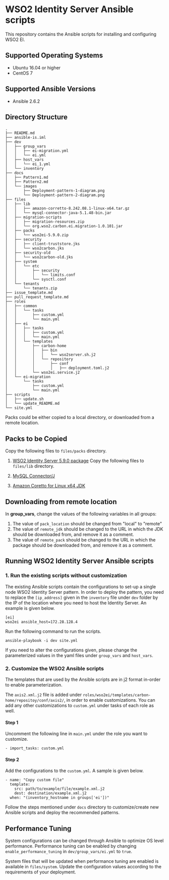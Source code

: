 # WSO2 Identity Server Ansible scripts

This repository contains the Ansible scripts for installing and configuring WSO2 EI.

## Supported Operating Systems

- Ubuntu 16.04 or higher
- CentOS 7

## Supported Ansible Versions

- Ansible 2.6.2

## Directory Structure
```
.
├── README.md
├── ansible-is.iml
├── dev
│   ├── group_vars
│   │   ├── ei-migration.yml
│   │   └── ei.yml
│   ├── host_vars
│   │   └── ei_1.yml
│   └── inventory
├── docs
│   ├── Pattern1.md
│   ├── Pattern2.md
│   └── images
│       ├── Deployment-pattern-1-diagram.png
│       └── Deployment-pattern-2-diagram.png
├── files
│   ├── lib
│   │   ├── amazon-corretto-8.242.08.1-linux-x64.tar.gz
│   │   └── mysql-connector-java-5.1.48-bin.jar
│   ├── migration-scripts
│   │   ├── migration-resources.zip
│   │   └── org.wso2.carbon.ei.migration-1.0.101.jar
│   ├── packs
│   │   └── wso2ei-5.9.0.zip
│   ├── security
│   │   ├── client-truststore.jks
│   │   └── wso2carbon.jks
│   ├── security-old
│   │   └── wso2carbon-old.jks
│   ├── system
│   │   └── etc
│   │       ├── security
│   │       │   └── limits.conf
│   │       └── sysctl.conf
│   └── tenants
│       └── tenants.zip
├── issue_template.md
├── pull_request_template.md
├── roles
│   ├── common
│   │   └── tasks
│   │       ├── custom.yml
│   │       └── main.yml
│   ├── ei
│   │   ├── tasks
│   │   │   ├── custom.yml
│   │   │   └── main.yml
│   │   └── templates
│   │       ├── carbon-home
│   │       │   ├── bin
│   │       │   │   └── wso2server.sh.j2
│   │       │   └── repository
│   │       │       ├── conf
│   │       │       │   ├── deployment.toml.j2
│   │       └── wso2ei.service.j2
│   └── ei-migration
│       └── tasks
│           ├── custom.yml
│           └── main.yml
├── scripts
│   ├── update.sh
│   └── update_README.md
└── site.yml
```

Packs could be either copied to a local directory, or downloaded from a remote location.

## Packs to be Copied

Copy the following files to `files/packs` directory.

1. [WSO2 Identity Server 5.9.0 package](https://wso2.com/identity-and-access-management/install)
Copy the following files to `files/lib` directory.

1. [MySQL Connector/J](https://dev.mysql.com/downloads/connector/j/5.1.html)
2. [Amazon Coretto for Linux x64 JDK](https://docs.aws.amazon.com/corretto/latest/corretto-8-ug/downloads-list.html)

## Downloading from remote location

In **group_vars**, change the values of the following variables in all groups:
1. The value of `pack_location` should be changed from "local" to "remote"
2. The value of `remote_jdk` should be changed to the URL in which the JDK should be downloaded from, and remove it as a comment.
3. The value of `remote_pack` should be changed to the URL in which the package should be downloaded from, and remove it as a comment.

## Running WSO2 Identity Server Ansible scripts

### 1. Run the existing scripts without customization
The existing Ansible scripts contain the configurations to set-up a single node WSO2 Identity Server pattern. In order to deploy the pattern, you need to replace the `[ip_address]` given in the `inventory` file under `dev` folder by the IP of the location where you need to host the Identity Server. An example is given below.
```
[ei]
wso2ei ansible_host=172.28.128.4
```

Run the following command to run the scripts.

`ansible-playbook -i dev site.yml`

If you need to alter the configurations given, please change the parameterized values in the yaml files under `group_vars` and `host_vars`.

### 2. Customize the WSO2 Ansible scripts

The templates that are used by the Ansible scripts are in j2 format in-order to enable parameterization.

The `axis2.xml.j2` file is added under `roles/wso2ei/templates/carbon-home/repositoy/conf/axis2/`, in order to enable customizations. You can add any other customizations to `custom.yml` under tasks of each role as well.

#### Step 1
Uncomment the following line in `main.yml` under the role you want to customize.
```
- import_tasks: custom.yml
```

#### Step 2
Add the configurations to the `custom.yml`. A sample is given below.

```
- name: "Copy custom file"
  template:
    src: path/to/example/file/example.xml.j2
    dest: destination/example.xml.j2
  when: "(inventory_hostname in groups['ei'])"
```

Follow the steps mentioned under `docs` directory to customize/create new Ansible scripts and deploy the recommended patterns.

## Performance Tuning

System configurations can be changed through Ansible to optimize OS level performance. Performance tuning can be enabled by changing `enable_performance_tuning` in `dev/group_vars/ei.yml` to `true`.

System files that will be updated when performance tuning are enabled is available in `files/system`. Update the configuration values according to the requirements of your deployment.
